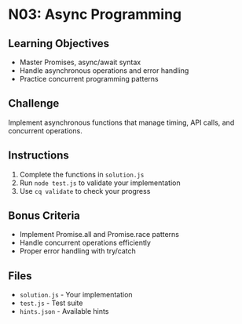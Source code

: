 # N03: Async Programming

## Learning Objectives
- Master Promises, async/await syntax
- Handle asynchronous operations and error handling
- Practice concurrent programming patterns

## Challenge
Implement asynchronous functions that manage timing, API calls, and concurrent operations.

## Instructions
1. Complete the functions in `solution.js`
2. Run `node test.js` to validate your implementation
3. Use `cq validate` to check your progress

## Bonus Criteria
- Implement Promise.all and Promise.race patterns
- Handle concurrent operations efficiently
- Proper error handling with try/catch

## Files
- `solution.js` - Your implementation
- `test.js` - Test suite
- `hints.json` - Available hints